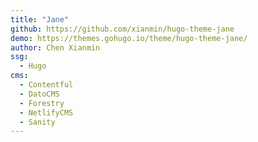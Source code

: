 ```yaml
---
title: "Jane"
github: https://github.com/xianmin/hugo-theme-jane
demo: https://themes.gohugo.io/theme/hugo-theme-jane/
author: Chen Xianmin
ssg:
  - Hugo
cms:
  - Contentful
  - DatoCMS
  - Forestry
  - NetlifyCMS
  - Sanity
---
```

